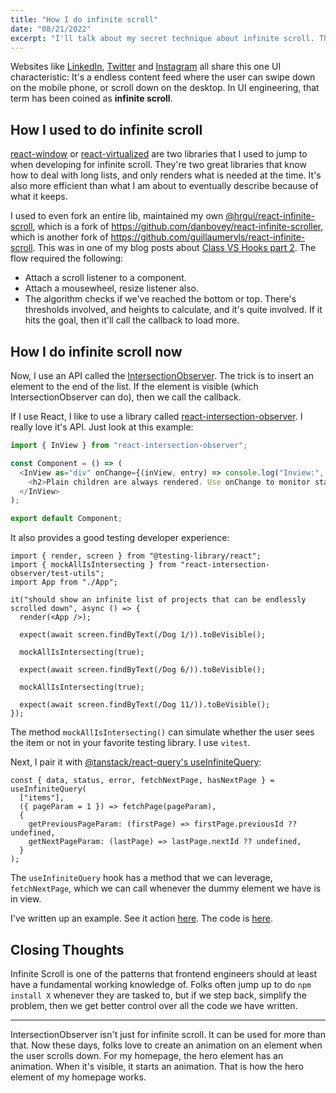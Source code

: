 ```yaml
---
title: "How I do infinite scroll"
date: "08/21/2022"
excerpt: "I'll talk about my secret technique about infinite scroll. The same technique is actually used for this site!"
---
```


Websites like [LinkedIn](https://www.linkedin.com/), [Twitter](https://twitter.com/) and [Instagram](instagram.com) all share this one UI characteristic: It's a endless content feed where the user can swipe down on the mobile phone, or scroll down on the desktop. In UI engineering, that term has been coined as **infinite scroll**.

## How I used to do infinite scroll

[react-window](https://github.com/bvaughn/react-window) or [react-virtualized](https://bvaughn.github.io/react-virtualized/) are two libraries that I used to jump to when developing for infinite scroll. They're two great libraries that know how to deal with long lists, and only renders what is needed at the time. It's also more efficient than what I am about to eventually describe because of what it keeps.

I used to even fork an entire lib, maintained my own [@hrgui/react-infinite-scroll](https://github.com/hrgui/react-infinite-scroll), which is a fork of https://github.com/danbovey/react-infinite-scroller, which is another fork of https://github.com/guillaumervls/react-infinite-scroll. This was in one of my blog posts about [Class VS Hooks part 2](/posts/react-class-vs-function-2-closures-and-memory). The flow required the following:

- Attach a scroll listener to a component.
- Attach a mousewheel, resize listener also.
- The algorithm checks if we've reached the bottom or top. There's thresholds involved, and heights to calculate, and it's quite involved. If it hits the goal, then it'll call the callback to load more.

## How I do infinite scroll now

Now, I use an API called the [IntersectionObserver](https://caniuse.com/intersectionobserver). The trick is to insert an element to the end of the list. If the element is visible (which IntersectionObserver can do), then we call the callback.

If I use React, I like to use a library called [react-intersection-observer](https://www.npmjs.com/package/react-intersection-observer). I really love it's API. Just look at this example:

```js
import { InView } from "react-intersection-observer";

const Component = () => (
  <InView as="div" onChange={(inView, entry) => console.log("Inview:", inView)}>
    <h2>Plain children are always rendered. Use onChange to monitor state.</h2>
  </InView>
);

export default Component;
```

It also provides a good testing developer experience:

```tsx
import { render, screen } from "@testing-library/react";
import { mockAllIsIntersecting } from "react-intersection-observer/test-utils";
import App from "./App";

it("should show an infinite list of projects that can be endlessly scrolled down", async () => {
  render(<App />);

  expect(await screen.findByText(/Dog 1/)).toBeVisible();

  mockAllIsIntersecting(true);

  expect(await screen.findByText(/Dog 6/)).toBeVisible();

  mockAllIsIntersecting(true);

  expect(await screen.findByText(/Dog 11/)).toBeVisible();
});
```

The method `mockAllIsIntersecting()` can simulate whether the user sees the item or not in your favorite testing library. I use `vitest`.

Next, I pair it with [@tanstack/react-query's useInfiniteQuery](https://tanstack.com/query/v4/docs/reference/useInfiniteQuery):

```tsx
const { data, status, error, fetchNextPage, hasNextPage } = useInfiniteQuery(
  ["items"],
  ({ pageParam = 1 }) => fetchPage(pageParam),
  {
    getPreviousPageParam: (firstPage) => firstPage.previousId ?? undefined,
    getNextPageParam: (lastPage) => lastPage.nextId ?? undefined,
  }
);
```

The `useInfiniteQuery` hook has a method that we can leverage, `fetchNextPage`, which we can call whenever the dummy element we have is in view.

I've written up an example. See it action [here](https://www.hrgui.dev/infinite-scroll-demo). The code is [here](https://github.com/hrgui/infinite-scroll-demo).

## Closing Thoughts

Infinite Scroll is one of the patterns that frontend engineers should at least have a fundamental working knowledge of. Folks often jump up to do `npm install X` whenever they are tasked to, but if we step back, simplify the problem, then we get better control over all the code we have written.

---

IntersectionObserver isn't just for infinite scroll. It can be used for more than that. Now these days, folks love to create an animation on an element when the user scrolls down. For my homepage, the hero element has an animation. When it's visible, it starts an animation. That is how the hero element of my homepage works.
